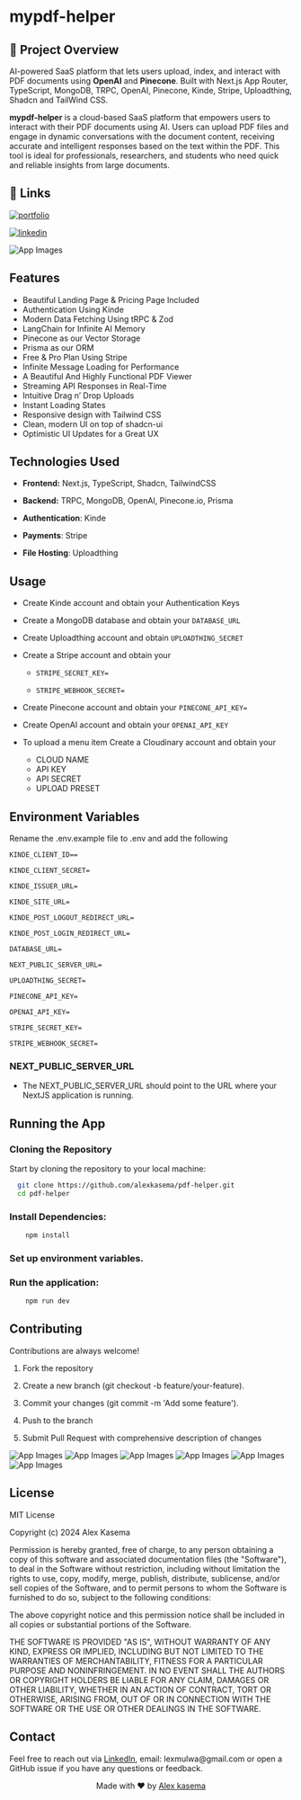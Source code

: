 # mypdf-helper

## 📝 **Project Overview**

AI-powered SaaS platform that lets users upload, index, and interact with PDF documents using **OpenAI** and **Pinecone**. Built with Next.js App Router, TypeScript, MongoDB, TRPC, OpenAI, Pinecone, Kinde, Stripe, Uploadthing, Shadcn and TailWind CSS.

**mypdf-helper** is a cloud-based SaaS platform that empowers users to interact with their PDF documents using AI. Users can upload PDF files and engage in dynamic conversations with the document content, receiving accurate and intelligent responses based on the text within the PDF. This tool is ideal for professionals, researchers, and students who need quick and reliable insights from large documents.

## 🔗 **Links**

[![portfolio](https://img.shields.io/badge/deployed_project-000?style=for-the-badge&logo=ko-fi&logoColor=white)](https://mypdf-helper.vercel.app/) &nbsp; &nbsp;

[![linkedin](https://img.shields.io/badge/linkedin-0A66C2?style=for-the-badge&logo=linkedin&logoColor=white)](https://www.linkedin.com/in/alexkasema/)

![App Images](./public/PdfHelperImages.png)

## **Features**

- Beautiful Landing Page & Pricing Page Included
- Authentication Using Kinde
- Modern Data Fetching Using tRPC & Zod
- LangChain for Infinite AI Memory
- Pinecone as our Vector Storage
- Prisma as our ORM
- Free & Pro Plan Using Stripe
- Infinite Message Loading for Performance
- A Beautiful And Highly Functional PDF Viewer
- Streaming API Responses in Real-Time
- Intuitive Drag n’ Drop Uploads
- Instant Loading States
- Responsive design with Tailwind CSS
- Clean, modern UI on top of shadcn-ui
- Optimistic UI Updates for a Great UX

## **Technologies Used**

- **Frontend:** Next.js, TypeScript, Shadcn, TailwindCSS

- **Backend:** TRPC, MongoDB, OpenAI, Pinecone.io, Prisma

- **Authentication**: Kinde

- **Payments**: Stripe

- **File Hosting**: Uploadthing

## **Usage**

- Create Kinde account and obtain your Authentication Keys
- Create a MongoDB database and obtain your `DATABASE_URL`
- Create Uploadthing account and obtain `UPLOADTHING_SECRET`
- Create a Stripe account and obtain your

  - `STRIPE_SECRET_KEY=`

  - `STRIPE_WEBHOOK_SECRET=`

- Create Pinecone account and obtain your `PINECONE_API_KEY=`

- Create OpenAI account and obtain your `OPENAI_API_KEY`

- To upload a menu item Create a Cloudinary account and obtain your
  - CLOUD NAME
  - API KEY
  - API SECRET
  - UPLOAD PRESET

## **Environment Variables**

Rename the .env.example file to .env and add the following

`KINDE_CLIENT_ID==`

`KINDE_CLIENT_SECRET=`

`KINDE_ISSUER_URL=`

`KINDE_SITE_URL=`

`KINDE_POST_LOGOUT_REDIRECT_URL=`

`KINDE_POST_LOGIN_REDIRECT_URL=`

`DATABASE_URL=`

`NEXT_PUBLIC_SERVER_URL=`

`UPLOADTHING_SECRET=`

`PINECONE_API_KEY=`

`OPENAI_API_KEY=`

`STRIPE_SECRET_KEY=`

`STRIPE_WEBHOOK_SECRET=`

### NEXT_PUBLIC_SERVER_URL

- The NEXT_PUBLIC_SERVER_URL should point to the URL where your NextJS application is running.

## **Running the App**

### Cloning the Repository

Start by cloning the repository to your local machine:

```bash
  git clone https://github.com/alexkasema/pdf-helper.git
  cd pdf-helper
```

### Install Dependencies:

```bash
    npm install
```

### Set up environment variables.

### Run the application:

```bash
    npm run dev
```

## **Contributing**

Contributions are always welcome!

1. Fork the repository

2. Create a new branch (git checkout -b feature/your-feature).

3. Commit your changes (git commit -m 'Add some feature').

4. Push to the branch

5. Submit Pull Request with comprehensive description of changes

![App Images](./public/HeroSection.png)
![App Images](./public/FeatureSection.png)
![App Images](./public/Dashboard.png)
![App Images](./public/FileUploader.png)
![App Images](./public/FileUploadPreview.png)
![App Images](./public/DashboardPreview.png)

## License

MIT License

Copyright (c) 2024 Alex Kasema

Permission is hereby granted, free of charge, to any person obtaining a copy
of this software and associated documentation files (the "Software"), to deal
in the Software without restriction, including without limitation the rights
to use, copy, modify, merge, publish, distribute, sublicense, and/or sell
copies of the Software, and to permit persons to whom the Software is
furnished to do so, subject to the following conditions:

The above copyright notice and this permission notice shall be included in all
copies or substantial portions of the Software.

THE SOFTWARE IS PROVIDED "AS IS", WITHOUT WARRANTY OF ANY KIND, EXPRESS OR
IMPLIED, INCLUDING BUT NOT LIMITED TO THE WARRANTIES OF MERCHANTABILITY,
FITNESS FOR A PARTICULAR PURPOSE AND NONINFRINGEMENT. IN NO EVENT SHALL THE
AUTHORS OR COPYRIGHT HOLDERS BE LIABLE FOR ANY CLAIM, DAMAGES OR OTHER
LIABILITY, WHETHER IN AN ACTION OF CONTRACT, TORT OR OTHERWISE, ARISING FROM,
OUT OF OR IN CONNECTION WITH THE SOFTWARE OR THE USE OR OTHER DEALINGS IN THE
SOFTWARE.

## Contact

<p> Feel free to reach out via <a href="https://www.linkedin.com/in/alexkasema/">LinkedIn</a>, email: lexmulwa@gmail.com or open a GitHub issue if you have any questions or feedback.</p>

<p align="center"> Made with ❤ by <a href="https://github.com/alexkasema">Alex kasema</a> </p>
